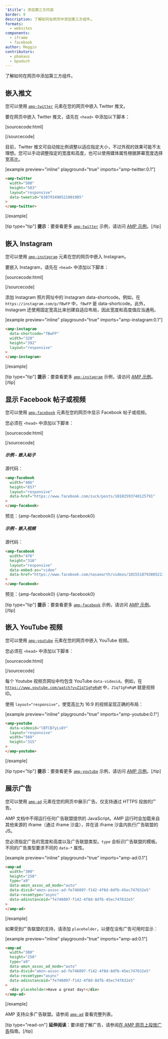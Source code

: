 ```yaml
---
'$title': 添加第三方内容
$order: 9
description: 了解如何在网页中添加第三方组件…
formats:
  - websites
components:
  - iframe
  - facebook
author: Meggin
contributors:
  - pbakaus
  - bpaduch
---
```


了解如何在网页中添加第三方组件。

## 嵌入推文

您可以使用 [`amp-twitter`](../../../../documentation/components/reference/amp-twitter.md) 元素在您的网页中嵌入 Twitter 推文。

要在网页中嵌入 Twitter 推文，请先在 `<head>` 中添加以下脚本：

[sourcecode:html]

<script async custom-element="amp-twitter"
  src="https://ampjs.org/v0/amp-twitter-0.1.js"></script>

[/sourcecode]

目前，Twitter 推文可自动按比例调整以适应指定大小，不过外观的效果可能不太理想。您可以手动调整指定的宽度和高度，也可以使用媒体属性根据屏幕宽度选择宽高比。

[example preview="inline" playground="true" imports="amp-twitter:0.1"]

```html
<amp-twitter
  width="500"
  height="583"
  layout="responsive"
  data-tweetid="638793490521001985"
>
</amp-twitter>
```

[/example]

[tip type="tip"] **提示**：要查看更多 [`amp-twitter`](../../../../documentation/components/reference/amp-twitter.md) 示例，请访问 [AMP 示例](../../../../documentation/examples/documentation/amp-twitter.html)。[/tip]

## 嵌入 Instagram

您可以使用 [`amp-instagram`](../../../../documentation/components/reference/amp-instagram.md) 元素在您的网页中嵌入 Instagram。

要嵌入 Instagram，请先在 `<head>` 中添加以下脚本：

[sourcecode:html]

<script async custom-element="amp-instagram"
  src="https://ampjs.org/v0/amp-instagram-0.1.js"></script>

[/sourcecode]

添加 Instagram 照片网址中的 Instagram data-shortcode。例如，在 `https://instagram.com/p/fBwFP` 中，`fBwFP` 是 data-shortcode。此外，Instagram 还使用固定宽高比来创建自适应布局，因此宽度和高度值应当通用。

[example preview="inline" playground="true" imports="amp-instagram:0.1"]

```html
<amp-instagram
  data-shortcode="fBwFP"
  width="320"
  height="392"
  layout="responsive"
>
</amp-instagram>
```

[/example]

[tip type="tip"] **提示**：要查看更多 [`amp-instagram`](../../../../documentation/components/reference/amp-instagram.md) 示例，请访问 [AMP 示例](../../../../documentation/examples/documentation/amp-instagram.html)。[/tip]

## 显示 Facebook 帖子或视频

您可以使用 [`amp-facebook`](../../../../documentation/components/reference/amp-facebook.md) 元素在您的网页中显示 Facebook 帖子或视频。

您必须在 `<head>` 中添加以下脚本：

[sourcecode:html]

<script async custom-element="amp-facebook"
  src="https://ampjs.org/v0/amp-facebook-0.1.js"></script>

[/sourcecode]

##### 示例 - 嵌入帖子

源代码：

```html
<amp-facebook
  width="486"
  height="657"
  layout="responsive"
  data-href="https://www.facebook.com/zuck/posts/10102593740125791"
>
</amp-facebook>
```

预览：{amp-facebook0} {/amp-facebook0}

##### 示例 - 嵌入视频

源代码：

```html
<amp-facebook
  width="476"
  height="316"
  layout="responsive"
  data-embed-as="video"
  data-href="https://www.facebook.com/nasaearth/videos/10155187938052139"
>
</amp-facebook>
```

预览：{amp-facebook0} {/amp-facebook0}

[tip type="tip"] **提示**：要查看更多 [`amp-facebook`](../../../../documentation/components/reference/amp-facebook.md) 示例，请访问 [AMP 示例](../../../../documentation/examples/documentation/amp-facebook.html)。[/tip]

## 嵌入 YouTube 视频

您可以使用 [`amp-youtube`](../../../../documentation/components/reference/amp-youtube.md) 元素在您的网页中嵌入 YouTube 视频。

您必须在 `<head>` 中添加以下脚本：

[sourcecode:html]

<script async custom-element="amp-youtube"
  src="https://ampjs.org/v0/amp-youtube-0.1.js"></script>

[/sourcecode]

每个 Youtube 视频页网址中均包含 YouTube `data-videoid`。例如，在 <code>https://www.youtube.com/watch?v=Z1q71gFeRqM</code> 中，<code>Z1q71gFeRqM</code> 就是视频 ID。

使用 `layout="responsive"`，使宽高比为 16:9 的视频呈现正确的布局：

[example preview="inline" playground="true" imports="amp-youtube:0.1"]

```html
<amp-youtube
  data-videoid="lBTCB7yLs8Y"
  layout="responsive"
  width="560"
  height="315"
>
</amp-youtube>
```

[/example]

[tip type="tip"] **提示**：要查看更多 [`amp-youtube`](../../../../documentation/components/reference/amp-youtube.md) 示例，请访问 [AMP 示例](../../../../documentation/examples/documentation/amp-youtube.html)。[/tip]

## 展示广告

您可以使用 [`amp-ad`](../../../../documentation/components/reference/amp-ad.md) 元素在您的网页中展示广告。仅支持通过 HTTPS 投放的广告。

AMP 文档中不得运行任何广告联盟提供的 JavaScript。AMP 运行时会加载来自其他来源的 iframe（通过 iframe 沙盒），并在该 iframe 沙盒内执行广告联盟的 JS。

您必须指定广告的宽度和高度以及广告联盟类型。`type` 会标识广告联盟的模板。不同的广告类型要求不同的 `data-*` 属性。

[example preview="inline" playground="true" imports="amp-ad:0.1"]

```html
<amp-ad
  width="300"
  height="250"
  type="a9"
  data-amzn_assoc_ad_mode="auto"
  data-divid="amzn-assoc-ad-fe746097-f142-4f8d-8dfb-45ec747632e5"
  data-recomtype="async"
  data-adinstanceid="fe746097-f142-4f8d-8dfb-45ec747632e5"
>
</amp-ad>
```

[/example]

如果受到广告联盟的支持，请添加 `placeholder`，以便在没有广告可用时显示：

[example preview="inline" playground="true" imports="amp-ad:0.1"]

```html
<amp-ad
  width="300"
  height="250"
  type="a9"
  data-amzn_assoc_ad_mode="auto"
  data-divid="amzn-assoc-ad-fe746097-f142-4f8d-8dfb-45ec747632e5"
  data-recomtype="async"
  data-adinstanceid="fe746097-f142-4f8d-8dfb-45ec747632e5"
>
  <div placeholder>Have a great day!</div>
</amp-ad>
```

[/example]

AMP 支持众多广告联盟。请参阅 [<code>amp-ad</code>](../../../../documentation/components/reference/amp-ad.md#supported-ad-networks) 查看完整列表。

[tip type="read-on"] <strong>延伸阅读</strong>：要详细了解广告，请参阅[在 AMP 网页上投放广告](../../../../documentation/guides-and-tutorials/develop/monetization/index.md)指南。[/tip]
